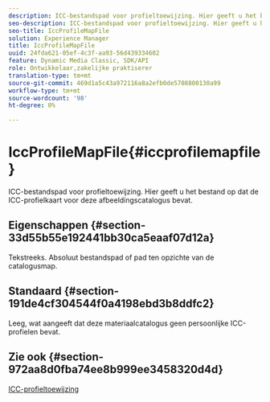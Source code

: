 ```yaml
---
description: ICC-bestandspad voor profieltoewijzing. Hier geeft u het bestand op dat de ICC-profielkaart voor deze afbeeldingscatalogus bevat.
seo-description: ICC-bestandspad voor profieltoewijzing. Hier geeft u het bestand op dat de ICC-profielkaart voor deze afbeeldingscatalogus bevat.
seo-title: IccProfileMapFile
solution: Experience Manager
title: IccProfileMapFile
uuid: 24fda621-05ef-4c3f-aa93-56d439334602
feature: Dynamic Media Classic, SDK/API
role: Ontwikkelaar,zakelijke praktiserer
translation-type: tm+mt
source-git-commit: 469d1a5c43a972116a8a2efb0de5708800130a99
workflow-type: tm+mt
source-wordcount: '98'
ht-degree: 0%

---
```



# IccProfileMapFile{#iccprofilemapfile}

ICC-bestandspad voor profieltoewijzing. Hier geeft u het bestand op dat de ICC-profielkaart voor deze afbeeldingscatalogus bevat.

## Eigenschappen {#section-33d55b55e192441bb30ca5eaaf07d12a}

Tekstreeks. Absoluut bestandspad of pad ten opzichte van de catalogusmap.

## Standaard {#section-191de4cf304544f0a4198ebd3b8ddfc2}

Leeg, wat aangeeft dat deze materiaalcatalogus geen persoonlijke ICC-profielen bevat.

## Zie ook {#section-972aa8d0fba74ee8b999ee3458320d4d}

[ICC-profieltoewijzing](../../../../../ir-api/material-cat/image-rendering-api-ref/c-ir-material-catalog/c-ir-icc-profile-map-reference/c-ir-icc-profile-map-reference.md#concept-8c2a7d205b8544ccaa159f5b66710012)
